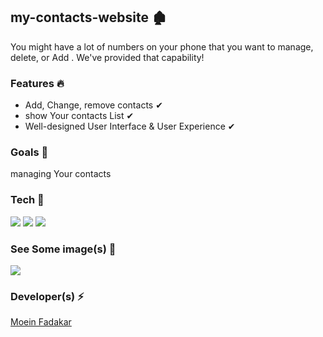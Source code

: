 <h2>my-contacts-website  🏚 </h2>

<p>
You might have a lot of numbers on your phone that you want to manage, delete, or Add  . We've provided that capability!
</p>

<h3>Features 🔥</h3>

* Add, Change, remove contacts ✔
* show Your contacts List  ✔
* Well-designed User Interface & User Experience  ✔

<h3>Goals  🎯</h3>

<p>managing Your contacts</p>

<h3>Tech 🚀</h3>

<a>
<img  src="https://img.shields.io/badge/-HTML5-333333?style=flat&logo=HTML5" >
<img  src="https://img.shields.io/badge/-CSS-333333?style=flat&logo=CSS3&logoColor=1572B6" >
<img  src="https://img.shields.io/badge/-php-333333?style=flat&logo=php" >
</a>


<h3>See Some image(s) 📸</h3>
<a>
<img  src="screen.png" >
</a>


<h3>Developer(s) ⚡ </h3>
<a href="https://www.GitHub.com/moeinfadakar">Moein Fadakar</a>

